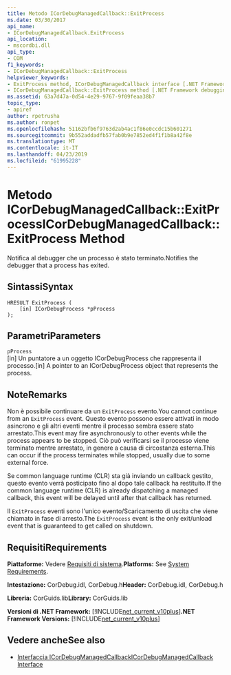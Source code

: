 ```yaml
---
title: Metodo ICorDebugManagedCallback::ExitProcess
ms.date: 03/30/2017
api_name:
- ICorDebugManagedCallback.ExitProcess
api_location:
- mscordbi.dll
api_type:
- COM
f1_keywords:
- ICorDebugManagedCallback::ExitProcess
helpviewer_keywords:
- ExitProcess method, ICorDebugManagedCallback interface [.NET Framework debugging]
- ICorDebugManagedCallback::ExitProcess method [.NET Framework debugging]
ms.assetid: 63a7d47a-0d54-4e29-9767-9f09feaa38b7
topic_type:
- apiref
author: rpetrusha
ms.author: ronpet
ms.openlocfilehash: 51162bfb6f9763d2ab4ac1f86e0ccdc15b601271
ms.sourcegitcommit: 9b552addadfb57fab0b9e7852ed4f1f1b8a42f8e
ms.translationtype: MT
ms.contentlocale: it-IT
ms.lasthandoff: 04/23/2019
ms.locfileid: "61995228"
---
```

# <a name="icordebugmanagedcallbackexitprocess-method"></a><span data-ttu-id="18e35-102">Metodo ICorDebugManagedCallback::ExitProcess</span><span class="sxs-lookup"><span data-stu-id="18e35-102">ICorDebugManagedCallback::ExitProcess Method</span></span>
<span data-ttu-id="18e35-103">Notifica al debugger che un processo è stato terminato.</span><span class="sxs-lookup"><span data-stu-id="18e35-103">Notifies the debugger that a process has exited.</span></span>  
  
## <a name="syntax"></a><span data-ttu-id="18e35-104">Sintassi</span><span class="sxs-lookup"><span data-stu-id="18e35-104">Syntax</span></span>  
  
```  
HRESULT ExitProcess (  
    [in] ICorDebugProcess *pProcess  
);  
```  
  
## <a name="parameters"></a><span data-ttu-id="18e35-105">Parametri</span><span class="sxs-lookup"><span data-stu-id="18e35-105">Parameters</span></span>  
 `pProcess`  
 <span data-ttu-id="18e35-106">[in] Un puntatore a un oggetto ICorDebugProcess che rappresenta il processo.</span><span class="sxs-lookup"><span data-stu-id="18e35-106">[in] A pointer to an ICorDebugProcess object that represents the process.</span></span>  
  
## <a name="remarks"></a><span data-ttu-id="18e35-107">Note</span><span class="sxs-lookup"><span data-stu-id="18e35-107">Remarks</span></span>  
 <span data-ttu-id="18e35-108">Non è possibile continuare da un `ExitProcess` evento.</span><span class="sxs-lookup"><span data-stu-id="18e35-108">You cannot continue from an `ExitProcess` event.</span></span> <span data-ttu-id="18e35-109">Questo evento possono essere attivati in modo asincrono e gli altri eventi mentre il processo sembra essere stato arrestato.</span><span class="sxs-lookup"><span data-stu-id="18e35-109">This event may fire asynchronously to other events while the process appears to be stopped.</span></span> <span data-ttu-id="18e35-110">Ciò può verificarsi se il processo viene terminato mentre arrestato, in genere a causa di circostanza esterna.</span><span class="sxs-lookup"><span data-stu-id="18e35-110">This can occur if the process terminates while stopped, usually due to some external force.</span></span>  
  
 <span data-ttu-id="18e35-111">Se common language runtime (CLR) sta già inviando un callback gestito, questo evento verrà posticipato fino al dopo tale callback ha restituito.</span><span class="sxs-lookup"><span data-stu-id="18e35-111">If the common language runtime (CLR) is already dispatching a managed callback, this event will be delayed until after that callback has returned.</span></span>  
  
 <span data-ttu-id="18e35-112">Il `ExitProcess` eventi sono l'unico evento/Scaricamento di uscita che viene chiamato in fase di arresto.</span><span class="sxs-lookup"><span data-stu-id="18e35-112">The `ExitProcess` event is the only exit/unload event that is guaranteed to get called on shutdown.</span></span>  
  
## <a name="requirements"></a><span data-ttu-id="18e35-113">Requisiti</span><span class="sxs-lookup"><span data-stu-id="18e35-113">Requirements</span></span>  
 <span data-ttu-id="18e35-114">**Piattaforme:** Vedere [Requisiti di sistema](../../../../docs/framework/get-started/system-requirements.md).</span><span class="sxs-lookup"><span data-stu-id="18e35-114">**Platforms:** See [System Requirements](../../../../docs/framework/get-started/system-requirements.md).</span></span>  
  
 <span data-ttu-id="18e35-115">**Intestazione:** CorDebug.idl, CorDebug.h</span><span class="sxs-lookup"><span data-stu-id="18e35-115">**Header:** CorDebug.idl, CorDebug.h</span></span>  
  
 <span data-ttu-id="18e35-116">**Libreria:** CorGuids.lib</span><span class="sxs-lookup"><span data-stu-id="18e35-116">**Library:** CorGuids.lib</span></span>  
  
 <span data-ttu-id="18e35-117">**Versioni di .NET Framework:** [!INCLUDE[net_current_v10plus](../../../../includes/net-current-v10plus-md.md)]</span><span class="sxs-lookup"><span data-stu-id="18e35-117">**.NET Framework Versions:** [!INCLUDE[net_current_v10plus](../../../../includes/net-current-v10plus-md.md)]</span></span>  
  
## <a name="see-also"></a><span data-ttu-id="18e35-118">Vedere anche</span><span class="sxs-lookup"><span data-stu-id="18e35-118">See also</span></span>

- [<span data-ttu-id="18e35-119">Interfaccia ICorDebugManagedCallback</span><span class="sxs-lookup"><span data-stu-id="18e35-119">ICorDebugManagedCallback Interface</span></span>](../../../../docs/framework/unmanaged-api/debugging/icordebugmanagedcallback-interface.md)
